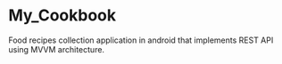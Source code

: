 # My_Cookbook
Food recipes collection application in android that implements REST API using MVVM architecture.
